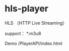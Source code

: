 hls-player
===========

HLS  （HTTP Live Streaming）

support： *.m3u8

Demo  /PlayerAPI/index.html


<script type="text/javascript" src="./playerAPI.js"></script>
<script type="text/javascript">
var player = diskPlayer({
    //容器id
    containerId: 'container',
    //flash地址
    src: '/DiskPlayer.swf?t=1418721152632',
    //资源地址
    file: 'http://xxx.baidu.com/video.m3u8'
}, function(type, info ,msg) {
    //错误回调
    if (type === 0) {
	//标识是 ipad/iphone， 注意相关接口的兼容性
    } else if (type === 1) {
	//flash 没有安装 或 版本过低，> 10.1  info 为当前版本
	//在此处可以添加相关 flash 引导
    }
});
//播放回调
player.onTime(function(time, total){
    
});
player.onReady(function() {
    console.log('onReady， 资源文件加载成功');
});
player.onLoad(function() {
    console.log('onLoad， 播放器初始化完成');
});
player.onOver(function() {
    console.log('onOver， 播放结束');
});
</script>